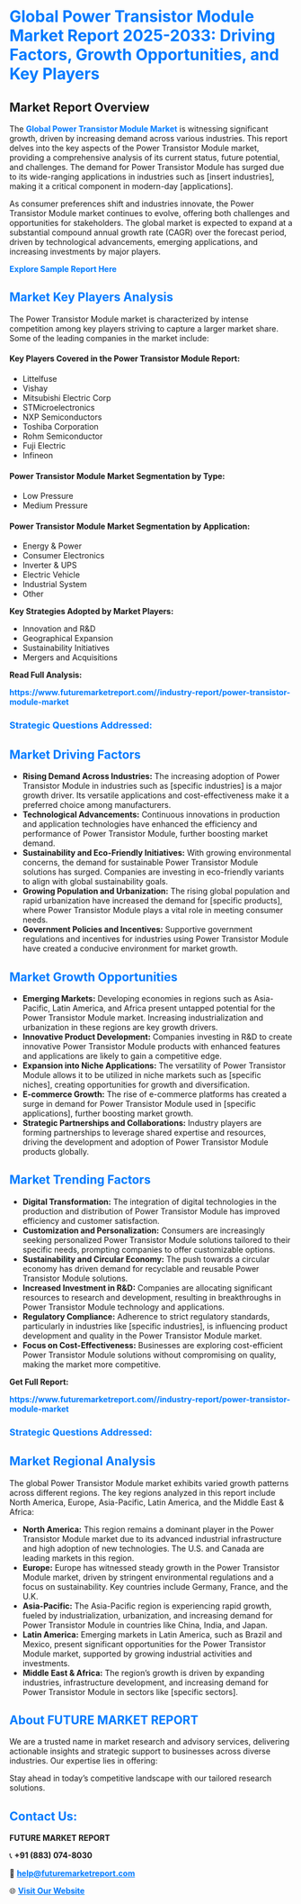 <h1 style="color: #007BFF;">Global Power Transistor Module Market Report 2025-2033: Driving Factors, Growth Opportunities, and Key Players</h1>

<section id="overview">
<h2>Market Report Overview</h2>
<p>The <a href="https://www.futuremarketreport.com//industry-report/power-transistor-module-market" style="color: #007BFF; text-decoration: none;"><strong>Global Power Transistor Module Market</strong></a> is witnessing significant growth, driven by increasing demand across various industries. This report delves into the key aspects of the Power Transistor Module market, providing a comprehensive analysis of its current status, future potential, and challenges. The demand for Power Transistor Module has surged due to its wide-ranging applications in industries such as [insert industries], making it a critical component in modern-day [applications].</p>
<p>As consumer preferences shift and industries innovate, the Power Transistor Module market continues to evolve, offering both challenges and opportunities for stakeholders. The global market is expected to expand at a substantial compound annual growth rate (CAGR) over the forecast period, driven by technological advancements, emerging applications, and increasing investments by major players.</p>
</section>

<section id="overview">
<p><a href="https://www.futuremarketreport.com//request-sample/reportId=76338" style="color: #007BFF; text-decoration: none;"><strong>Explore Sample Report Here</strong></a></p>
</section>

<section id="key-players">
<h2 style="color: #007BFF;">Market Key Players Analysis</h2>
<p>The Power Transistor Module market is characterized by intense competition among key players striving to capture a larger market share. Some of the leading companies in the market include:</p>
<h4>Key Players Covered in the Power Transistor Module Report:</h4>
<ul><li>Littelfuse</li><li>Vishay</li><li>Mitsubishi Electric Corp</li><li>STMicroelectronics</li><li>NXP Semiconductors</li><li>Toshiba Corporation</li><li>Rohm Semiconductor</li><li>Fuji Electric</li><li>Infineon</li></ul>
<h4>Power Transistor Module Market Segmentation by Type:</h4>
<ul><li>Low Pressure</li><li>Medium Pressure</li></ul>

<h4>Power Transistor Module Market Segmentation by Application:</h4>
<ul><li>Energy &amp; Power</li><li>Consumer Electronics</li><li>Inverter &amp; UPS</li><li>Electric Vehicle</li><li>Industrial System</li><li>Other</li></ul>
<p><strong>Key Strategies Adopted by Market Players:</strong></p>
<ul>
<li>Innovation and R&D</li>
<li>Geographical Expansion</li>
<li>Sustainability Initiatives</li>
<li>Mergers and Acquisitions</li>
</ul>
</section>

<section>
<p><strong>Read Full Analysis: </strong></p><a href="https://www.futuremarketreport.com//industry-report/power-transistor-module-market" style="color: #007BFF; text-decoration: none;"><strong>https://www.futuremarketreport.com//industry-report/power-transistor-module-market</strong></a>
<h3 style="color: #007BFF;">Strategic Questions Addressed:</h3>
</section>

<section id="driving-factors">
<h2 style="color: #007BFF;">Market Driving Factors</h2>
<ul>
<li><strong>Rising Demand Across Industries:</strong> The increasing adoption of Power Transistor Module in industries such as [specific industries] is a major growth driver. Its versatile applications and cost-effectiveness make it a preferred choice among manufacturers.</li>
<li><strong>Technological Advancements:</strong> Continuous innovations in production and application technologies have enhanced the efficiency and performance of Power Transistor Module, further boosting market demand.</li>
<li><strong>Sustainability and Eco-Friendly Initiatives:</strong> With growing environmental concerns, the demand for sustainable Power Transistor Module solutions has surged. Companies are investing in eco-friendly variants to align with global sustainability goals.</li>
<li><strong>Growing Population and Urbanization:</strong> The rising global population and rapid urbanization have increased the demand for [specific products], where Power Transistor Module plays a vital role in meeting consumer needs.</li>
<li><strong>Government Policies and Incentives:</strong> Supportive government regulations and incentives for industries using Power Transistor Module have created a conducive environment for market growth.</li>
</ul>
</section>

<section id="growth-opportunities">
<h2 style="color: #007BFF;">Market Growth Opportunities</h2>
<ul>
<li><strong>Emerging Markets:</strong> Developing economies in regions such as Asia-Pacific, Latin America, and Africa present untapped potential for the Power Transistor Module market. Increasing industrialization and urbanization in these regions are key growth drivers.</li>
<li><strong>Innovative Product Development:</strong> Companies investing in R&D to create innovative Power Transistor Module products with enhanced features and applications are likely to gain a competitive edge.</li>
<li><strong>Expansion into Niche Applications:</strong> The versatility of Power Transistor Module allows it to be utilized in niche markets such as [specific niches], creating opportunities for growth and diversification.</li>
<li><strong>E-commerce Growth:</strong> The rise of e-commerce platforms has created a surge in demand for Power Transistor Module used in [specific applications], further boosting market growth.</li>
<li><strong>Strategic Partnerships and Collaborations:</strong> Industry players are forming partnerships to leverage shared expertise and resources, driving the development and adoption of Power Transistor Module products globally.</li>
</ul>
</section>

<section id="trending-factors">
<h2 style="color: #007BFF;">Market Trending Factors</h2>
<ul>
<li><strong>Digital Transformation:</strong> The integration of digital technologies in the production and distribution of Power Transistor Module has improved efficiency and customer satisfaction.</li>
<li><strong>Customization and Personalization:</strong> Consumers are increasingly seeking personalized Power Transistor Module solutions tailored to their specific needs, prompting companies to offer customizable options.</li>
<li><strong>Sustainability and Circular Economy:</strong> The push towards a circular economy has driven demand for recyclable and reusable Power Transistor Module solutions.</li>
<li><strong>Increased Investment in R&D:</strong> Companies are allocating significant resources to research and development, resulting in breakthroughs in Power Transistor Module technology and applications.</li>
<li><strong>Regulatory Compliance:</strong> Adherence to strict regulatory standards, particularly in industries like [specific industries], is influencing product development and quality in the Power Transistor Module market.</li>
<li><strong>Focus on Cost-Effectiveness:</strong> Businesses are exploring cost-efficient Power Transistor Module solutions without compromising on quality, making the market more competitive.</li>
</ul>
</section>

<section>
<p><strong>Get Full Report: </strong></p><a href="https://www.futuremarketreport.com//industry-report/power-transistor-module-market" style="color: #007BFF; text-decoration: none;"><strong>https://www.futuremarketreport.com//industry-report/power-transistor-module-market</strong></a>
<h3 style="color: #007BFF;">Strategic Questions Addressed:</h3>
</section>


<section id="regional-analysis">
<h2 style="color: #007BFF;">Market Regional Analysis</h2>
<p>The global Power Transistor Module market exhibits varied growth patterns across different regions. The key regions analyzed in this report include North America, Europe, Asia-Pacific, Latin America, and the Middle East & Africa:</p>
<ul>
<li><strong>North America:</strong> This region remains a dominant player in the Power Transistor Module market due to its advanced industrial infrastructure and high adoption of new technologies. The U.S. and Canada are leading markets in this region.</li>
<li><strong>Europe:</strong> Europe has witnessed steady growth in the Power Transistor Module market, driven by stringent environmental regulations and a focus on sustainability. Key countries include Germany, France, and the U.K.</li>
<li><strong>Asia-Pacific:</strong> The Asia-Pacific region is experiencing rapid growth, fueled by industrialization, urbanization, and increasing demand for Power Transistor Module in countries like China, India, and Japan.</li>
<li><strong>Latin America:</strong> Emerging markets in Latin America, such as Brazil and Mexico, present significant opportunities for the Power Transistor Module market, supported by growing industrial activities and investments.</li>
<li><strong>Middle East & Africa:</strong> The region’s growth is driven by expanding industries, infrastructure development, and increasing demand for Power Transistor Module in sectors like [specific sectors].</li>
</ul>
</section>

<footer>
<h2 style="color: #007BFF;">About FUTURE MARKET REPORT</h2>
<p>We are a trusted name in market research and advisory services, delivering actionable insights and strategic support to businesses across diverse industries. Our expertise lies in offering:</p>

<p>Stay ahead in today’s competitive landscape with our tailored research solutions.</p>

<h2 style="color: #007BFF;">Contact Us:</h2>
<p><strong>FUTURE MARKET REPORT</strong></p>
<p>📞 <strong>+91 (883) 074-8030</strong></p>
<p>📧 <strong><a href="mailto:help@futuremarketreport.com" style="color: #007BFF;">help@futuremarketreport.com</a></strong></p>
<p>🌐 <strong><a href="https://www.futuremarketreport.com/" style="color: #007BFF;">Visit Our Website</a></strong></p>
</footer>